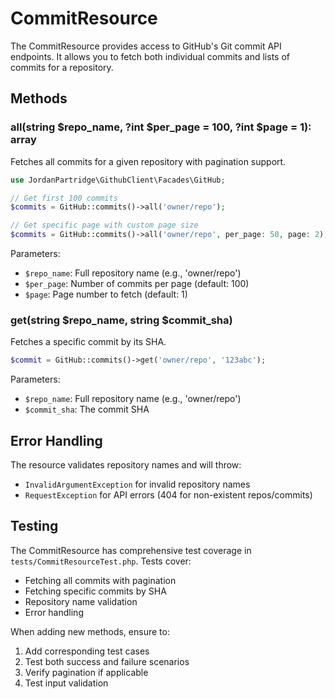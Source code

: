 # CommitResource

The CommitResource provides access to GitHub's Git commit API endpoints. It allows you to fetch both individual commits and lists of commits for a repository.

## Methods

### all(string $repo_name, ?int $per_page = 100, ?int $page = 1): array

Fetches all commits for a given repository with pagination support.

```php
use JordanPartridge\GithubClient\Facades\GitHub;

// Get first 100 commits
$commits = GitHub::commits()->all('owner/repo');

// Get specific page with custom page size
$commits = GitHub::commits()->all('owner/repo', per_page: 50, page: 2);
```

Parameters:
- `$repo_name`: Full repository name (e.g., 'owner/repo')
- `$per_page`: Number of commits per page (default: 100)
- `$page`: Page number to fetch (default: 1)

### get(string $repo_name, string $commit_sha)

Fetches a specific commit by its SHA.

```php
$commit = GitHub::commits()->get('owner/repo', '123abc');
```

Parameters:
- `$repo_name`: Full repository name (e.g., 'owner/repo')
- `$commit_sha`: The commit SHA

## Error Handling

The resource validates repository names and will throw:
- `InvalidArgumentException` for invalid repository names
- `RequestException` for API errors (404 for non-existent repos/commits)

## Testing

The CommitResource has comprehensive test coverage in `tests/CommitResourceTest.php`. Tests cover:

- Fetching all commits with pagination
- Fetching specific commits by SHA
- Repository name validation
- Error handling

When adding new methods, ensure to:
1. Add corresponding test cases
2. Test both success and failure scenarios
3. Verify pagination if applicable
4. Test input validation
